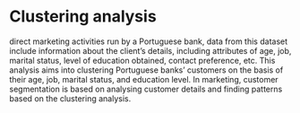 # Clustering analysis


direct marketing activities run by a 
Portuguese bank, data from this dataset include information about the client’s details, including
attributes of age, job, marital status, level of education obtained, contact preference, etc. This analysis aims into clustering Portuguese banks’ customers on 
the basis of their age, job, marital status, and education level. In marketing, customer 
segmentation is based on analysing customer details and finding patterns based on the 
clustering analysis.
